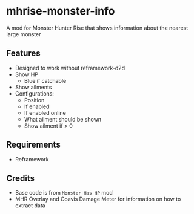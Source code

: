 # mhrise-monster-info
A mod for Monster Hunter Rise that shows information about the nearest large monster

## Features
* Designed to work without reframework-d2d
* Show HP
  * Blue if catchable
* Show ailments
* Configurations:
  * Position
  * If enabled
  * If enabled online
  * What ailment should be shown
  * Show ailment if > 0

## Requirements
* Reframework

## Credits
* Base code is from `Monster Has HP` mod
* MHR Overlay and Coavis Damage Meter for information on how to extract data

